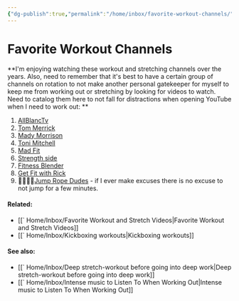 ```yaml
---
{"dg-publish":true,"permalink":"/home/inbox/favorite-workout-channels/","dgPassFrontmatter":true,"created":"2023-06-11T15:45:34.766-07:00","updated":"2023-09-07T15:48:59.163-07:00"}
---
```


# Favorite Workout Channels

**I'm enjoying watching these workout and stretching channels over the years. Also, need to remember that it's best to have a certain group of channels on rotation to not make another personal gatekeeper for myself to keep me from working out or stretching by looking for videos to watch. Need to catalog them here to not fall for distractions when opening YouTube when I need to work out: **

1. [AllBlancTv](https://youtube.com/@AllblancTV) 
2. [Tom Merrick](https://youtube.com/@BodyweightWarrior)
3. [Mady Morrison](https://youtube.com/@madymorrison)
4. [Toni Mitchell](https://youtube.com/@ToniMitchell)
5. [Mad Fit](https://youtube.com/@MadFit)
6. [Strength side](https://youtube.com/@Strengthside)
7. [Fitness Blender](https://youtube.com/@fitnessblender)
8. [Get Fit with Rick](https://youtube.com/@RickBhullarFitness)
9. 🌟🌟🌟🌟[Jump Rope Dudes](https://youtube.com/@JumpRopeDudes) - if I ever make excuses there is no excuse to not jump for a few minutes. 



#### Related: 
- [[` Home/Inbox/Favorite Workout and Stretch Videos\|Favorite Workout and Stretch Videos]]
- [[` Home/Inbox/Kickboxing workouts\|Kickboxing workouts]]

#### See also: 
- [[` Home/Inbox/Deep stretch-workout before going into deep work\|Deep stretch-workout before going into deep work]]
- [[` Home/Inbox/Intense music to Listen To When Working Out\|Intense music to Listen To When Working Out]]


